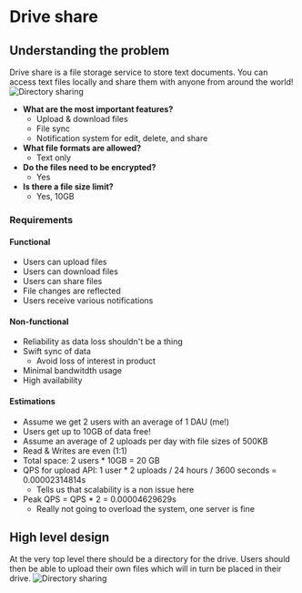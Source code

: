 # Drive share
## Understanding the problem
Drive share is a file storage service to store text documents. You can access text files locally and share them with anyone from around the world!
![Directory sharing](https://github.com/secretmtgdev/Kindle-like-prototype/blob/master/assets/design/basic_ui.jpeg)

- **What are the most important features?**
    - Upload & download files
    - File sync
    - Notification system for edit, delete, and share
- **What file formats are allowed?**
    - Text only
- **Do the files need to be encrypted?**
    - Yes
- **Is there a file size limit?**
    - Yes, 10GB

### Requirements
#### Functional
- Users can upload files
- Users can download files
- Users can share files
- File changes are reflected
- Users receive various notifications
#### Non-functional
- Reliability as data loss shouldn't be a thing
- Swift sync of data
    - Avoid loss of interest in product
- Minimal bandwitdth usage
- High availability

#### Estimations
- Assume we get 2 users with an average of 1 DAU (me!)
- Users get up to 10GB of data free!
- Assume an average of 2 uploads per day with file sizes of 500KB
- Read & Writes are even (1:1)
- Total space: 2 users * 10GB = 20 GB
- QPS for upload API: 1 user * 2 uploads / 24 hours / 3600 seconds = 0.00002314814s
    - Tells us that scalability is a non issue here
- Peak QPS = QPS * 2 = 0.00004629629s
    - Really not going to overload the system, one server is fine

## High level design
At the very top level there should be a directory for the drive. Users should then be able to upload their own files which will in turn be placed in their drive.
![Directory sharing](https://github.com/secretmtgdev/Kindle-like-prototype/blob/master/assets/design/directory_share.jpeg)
